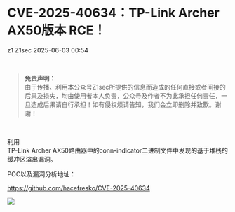 #  CVE-2025-40634：TP-Link Archer AX50版本 RCE！   
z1  Z1sec   2025-06-03 00:54  
  
   
  
> **免责声明：**  
由于传播、利用本公众号Z1sec所提供的信息而造成的任何直接或者间接的后果及损失，均由使用者本人负责，公众号及作者不为此承担任何责任，一旦造成后果请自行承担！如有侵权烦请告知，我们会立即删除并致歉。谢谢！  
  
  
   
  
利用  
TP-Link Archer AX50路由器中的conn-indicator二进制文件中发现的基于堆栈的缓冲区溢出漏洞。  
  
POC以及漏洞分析地址：  
  
https://github.com/hacefresko/CVE-2025-40634  
  
![](https://mmbiz.qpic.cn/mmbiz_png/bnXduaibt5TFBZ7AySKn48GQ6YYgN3ympp2o2VpHJDk1qzfRgKbVUWGFibiaU4CO2grztibHRD2KBF27zXXL4ibflXQ/640?wx_fmt=png&from=appmsg "")  
  
  
